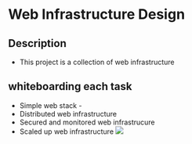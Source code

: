 # Web Infrastructure Design

## Description

+ This project is a collection of web infrastructure 
##  whiteboarding  each task

+ Simple web stack - 
+ Distributed web infrastructure 
+ Secured and monitored web infrastrucure 
+ Scaled up web infrastructure 
![](https://onesystemstech.com/wp-content/uploads/2022/03/One-Systems-Technologies-Wireless-Network-Infrastructure-illustration.jpg)

